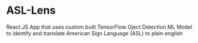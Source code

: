 # ASL-Lens
React.JS App that uses custom built TensorFlow Oject Detection ML Model to identify and translate American Sign Language (ASL) to plain english 
